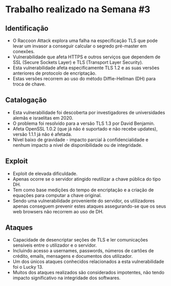 
# Trabalho realizado na Semana #3

## Identificação

- O Raccoon Attack explora uma falha na especificação TLS  que pode levar um invasor a conseguir calcular o segredo pré-master em conexões.
- Vulnerabilidade que afeta HTTPS e outros serviços que dependem de SSL (Secure Sockets Layer) e TLS (Transport Layer Security).
- Esta vulnerabilidade afeta especificamente TLS 1.2 e as suas versões anteriores de protocolo de encriptação.
- Estas versões recorrem ao uso do método Diffie-Hellman (DH) para troca de chave. 

## Catalogação

- Esta vulnerabilidade foi descoberta por investigadores de universidades alemãs e israelitas em 2020.
- O problema foi resolvido para a versão TLS 1.3 por David Benjamin.
- Afeta OpenSSL 1.0.2 (que já não é suportado e não recebe updates), versão 1.1.1 já não é afetada.
- Nível baixo de gravidade - impacto parcial à confidencialidade e nenhum impacto a nível de disponibilidade ou de integridade.

## Exploit

- Exploit de elevada dificuldade. 
- Apenas ocorre se o servidor atingido reutilizar a chave pública do tipo DH.
- Tem como base medições do tempo de encriptação e a criação de equações para computar a chave original.
- Sendo uma vulnerabilidade proveniente do servidor, os utilizadores apenas conseguem prevenir estes ataques assegurando-se que os seus web browsers não recorrem ao uso de DH.

## Ataques

- Capacidade de desencriptar seções de TLS e ler comunicações sensíveis entre o utilizador e o servidor.
- Incluindo acesso a usernames, passwords, números de cartões de crédito, emails, mensagens e documentos dos utilizador.
- Um dos únicos ataques conhecidos relacionados a esta vulnerabilidade foi o Lucky 13.
- Muitos dos ataques realizados são considerados impotentes, não tendo  impacto significativo na integridade dos softwares.
